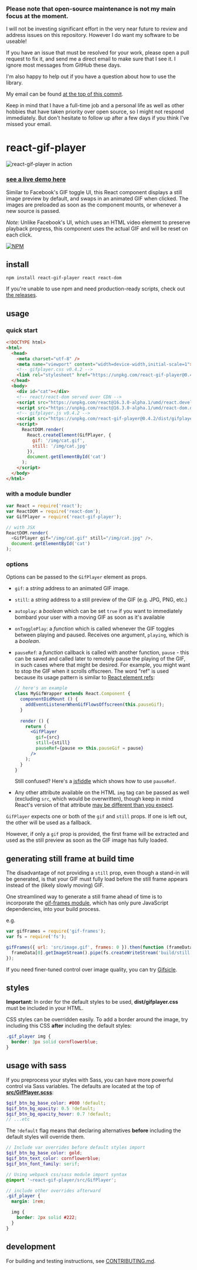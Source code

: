 ### Please note that open-source maintenance is not my main focus at the moment.

I will not be investing significant effort in the very near future to review and address issues on this repository. However I do want my software to be useable!

If you have an issue that must be resolved for your work, please open a pull request to fix it, and send me a direct email to make sure that I see it. I ignore most messages from GitHub these days.

I'm also happy to help out if you have a question about how to use the library.

My email can be found [at the top of this commit](https://github.com/benwiley4000/cassette/commit/d1a828ac146f357adec963ccfaad56a48155b8b6.patch).

Keep in mind that I have a full-time job and a personal life as well as other hobbies that have taken priority over open source, so I might not respond immediately. But don't hesitate to follow up after a few days if you think I've missed your email.

# react-gif-player

![react-gif-player in action](demo.gif)

### [see a live demo here](https://benwiley4000.github.io/react-gif-player/)

Similar to Facebook's GIF toggle UI, this React component displays a still image preview by default, and swaps in an animated GIF when clicked. The images are preloaded as soon as the component mounts, or whenever a new source is passed.

*Note:* Unlike Facebook's UI, which uses an HTML video element to preserve playback progress, this component uses the actual GIF and will be reset on each click.

[![NPM](https://nodei.co/npm/react-gif-player.png)](https://npmjs.org/package/react-gif-player)

## install

```
npm install react-gif-player react react-dom
```

If you're unable to use npm and need production-ready scripts, check out [the releases](https://github.com/benwiley4000/react-gif-player/releases).

## usage

### quick start

```html
<!DOCTYPE html>
<html>
  <head>
    <meta charset="utf-8" />
    <meta name="viewport" content="width=device-width,initial-scale=1">
    <!-- gifplayer.css v0.4.2 -->
    <link rel="stylesheet" href="https://unpkg.com/react-gif-player@0.4.2/dist/gifplayer.css">
  </head>
  <body>
    <div id="cat"></div>
    <!-- react/react-dom served over CDN -->
    <script src="https://unpkg.com/react@16.3.0-alpha.1/umd/react.development.js"></script>
    <script src="https://unpkg.com/react@16.3.0-alpha.1/umd/react-dom.development.js"></script>
    <!-- gifplayer.js v0.4.2 -->
    <script src="https://unpkg.com/react-gif-player@0.4.2/dist/gifplayer.js"></script>
    <script>
      ReactDOM.render(
        React.createElement(GifPlayer, {
          gif: '/img/cat.gif',
          still: '/img/cat.jpg'
        }),
        document.getElementById('cat')
      );
    </script>
  </body>
</html>

```

### with a module bundler

```javascript
var React = require('react');
var ReactDOM = require('react-dom');
var GifPlayer = require('react-gif-player');

// with JSX
ReactDOM.render(
  <GifPlayer gif="/img/cat.gif" still="/img/cat.jpg" />,
  document.getElementById('cat')
);
```

### options

Options can be passed to the `GifPlayer` element as props.

* `gif`: a *string* address to an animated GIF image.

* `still`: a *string* address to a still preview of the GIF (e.g. JPG, PNG, etc.)

* `autoplay`: a *boolean* which can be set `true` if you want to immediately bombard your user with a moving GIF as soon as it's available

* `onTogglePlay`: a *function* which is called whenever the GIF toggles between playing and paused. Receives one argument, `playing`, which is a *boolean*.
 
* `pauseRef`: a *function* callback is called with another function, `pause` - this can be saved and called later to remotely pause the playing of the GIF, in such cases where that might be desired. For example, you might want to stop the GIF when it scrolls offscreen. The word "ref" is used because its usage pattern is similar to [React element refs](https://reactjs.org/docs/refs-and-the-dom.html):
  ```jsx
  // here's an example
  class MyGifWrapper extends React.Component {
    componentDidMount () {
      addEventListenerWhenGifFlowsOffscreen(this.pauseGif);
    }
 
    render () {
      return (
        <GifPlayer
          gif={src}
          still={still}
          pauseRef={pause => this.pauseGif = pause}
        />
      );
    }
  }
  ```
  Still confused? Here's a [jsfiddle](http://jsfiddle.net/1snhzgo8/7/) which shows how to use `pauseRef`.
 
* Any other attribute available on the HTML `img` tag can be passed as well (excluding `src`, which would be overwritten), though keep in mind React's version of that attribute [may be different than you expect](https://facebook.github.io/react/docs/dom-elements.html#all-supported-html-attributes).

`GifPlayer` expects one or both of the `gif` and `still` props. If one is left out, the other will be used as a fallback.

However, if only a `gif` prop is provided, the first frame will be extracted and used as the still preview as soon as the GIF image has fully loaded.

## generating still frame at build time

The disadvantage of not providing a `still` prop, even though a stand-in will be generated, is that your GIF must fully load before the still frame appears instead of the (likely slowly moving) GIF.

One streamlined way to generate a still frame ahead of time is to incorporate the [gif-frames module](https://github.com/benwiley4000/gif-frames), which has only pure JavaScript dependencies, into your build process.

e.g.

```javascript
var gifFrames = require('gif-frames');
var fs = require('fs');

gifFrames({ url: 'src/image.gif', frames: 0 }).then(function (frameData) {
  frameData[0].getImageStream().pipe(fs.createWriteStream('build/still.jpg'));
});
```

If you need finer-tuned control over image quality, you can try [Gifsicle](https://www.lcdf.org/gifsicle/).

## styles

**Important:** In order for the default styles to be used, **dist/gifplayer.css** must be included in your HTML.

CSS styles can be overridden easily. To add a border around the image, try including this CSS **after** including the default styles:

```css
.gif_player img {
  border: 3px solid cornflowerblue;
}
```

## usage with sass

If you preprocess your styles with Sass, you can have more powerful control via Sass variables. The defaults are located at the top of [**src/GifPlayer.scss**](src/GifPlayer.scss):

```scss
$gif_btn_bg_base_color: #000 !default;
$gif_btn_bg_opacity: 0.5 !default;
$gif_btn_bg_opacity_hover: 0.7 !default;
// ...etc
```
The `!default` flag means that declaring alternatives **before** including the default styles will override them.

```scss
// Include var overrides before default styles import
$gif_btn_bg_base_color: gold;
$gif_btn_text_color: cornflowerblue;
$gif_btn_font_family: serif;

// Using webpack css/sass module import syntax
@import '~react-gif-player/src/GifPlayer';

// include other overrides afterward
.gif_player {
  margin: 1rem;

  img {
    border: 2px solid #222;
  }
}
```

## development

For building and testing instructions, see [CONTRIBUTING.md](CONTRIBUTING.md).
